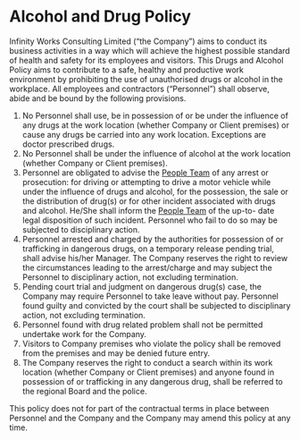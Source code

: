 # Alcohol and Drug Policy
Infinity Works Consulting Limited (“the Company”) aims to conduct its business activities in
a way which will achieve the highest possible standard of health and safety for its
employees and visitors. This Drugs and Alcohol Policy aims to contribute to a safe, healthy
and productive work environment by prohibiting the use of unauthorised drugs or alcohol in
the workplace. All employees and contractors (“Personnel”) shall observe, abide and be
bound by the following provisions.
1. No Personnel shall use, be in possession of or be under the influence of any drugs at
the work location (whether Company or Client premises) or cause any drugs be
carried into any work location. Exceptions are doctor prescribed drugs. 
2. No Personnel shall be under the influence of alcohol at the work location (whether
Company or Client premises).
3. Personnel are obligated to advise the [People Team](people@infinityworks.com) of any arrest or prosecution: for
driving or attempting to drive a motor vehicle while under the influence of drugs and
alcohol, for the possession, the sale or the distribution of drug(s) or for other
incident associated with drugs and alcohol. He/She shall inform the [People Team](people@infinityworks.com) of
the up-to- date legal disposition of such incident. Personnel who fail to do so may be
subjected to disciplinary action. 
4. Personnel arrested and charged by the authorities for possession of or trafficking in
dangerous drugs, on a temporary release pending trial, shall advise his/her Manager.
The Company reserves the right to review the circumstances leading to the
arrest/charge and may subject the Personnel to disciplinary action, not excluding
termination. 
5. Pending court trial and judgment on dangerous drug(s) case, the Company may
require Personnel to take leave without pay. Personnel found guilty and convicted by
the court shall be subjected to disciplinary action, not excluding termination.  
6. Personnel found with drug related problem shall not be permitted undertake work
for the Company. 
7. Visitors to Company premises who violate the policy shall be removed from the
premises and may be denied future entry. 
8. The Company reserves the right to conduct a search within its work location
(whether Company or Client premises) and anyone found in possession of or
trafficking in any dangerous drug, shall be referred to the regional Board and the police.

This policy does not for part of the contractual terms in place between Personnel and the
Company and the Company may amend this policy at any time.
